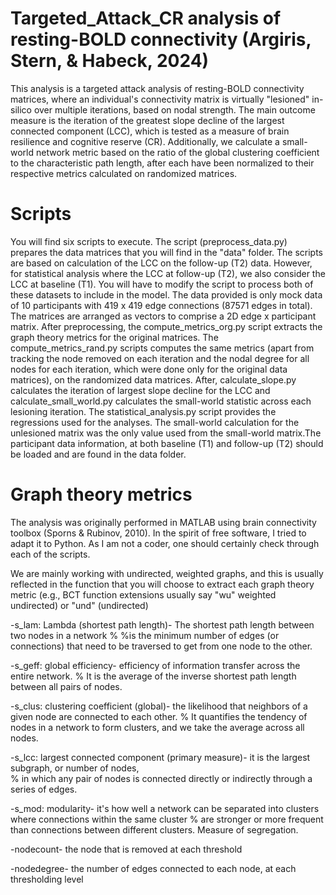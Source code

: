 # Targeted_Attack_CR analysis of resting-BOLD connectivity (Argiris, Stern, & Habeck, 2024)

This analysis is a targeted attack analysis of resting-BOLD connectivity matrices, where an individual's connectivity matrix is virtually "lesioned" in-silico over multiple iterations, based on nodal strength. The main outcome measure is the iteration of the greatest slope decline of the largest connected component (LCC), which is tested as a measure of brain resilience and cognitive reserve (CR). Additionally, we calculate a small-world network metric based on the ratio of the global clustering coefficient to the characteristic path length, after each have been normalized to their respective metrics calculated on randomized matrices. 

# Scripts

You will find six scripts to execute. The script (preprocess_data.py) prepares the data matrices that you will find in the "data" folder. The scripts are based on calculation of the LCC on the follow-up (T2) data. However, for statistical analysis where the LCC at follow-up (T2), we also consider the LCC at baseline (T1). You will have to modify the script to process both of these datasets to include in the model.
The data provided is only mock data of 10 participants with 419 x 419 edge connections (87571 edges in total). The matrices are arranged as vectors to comprise a 2D edge x participant matrix. After preprocessing, the compute_metrics_org.py script extracts the graph theory metrics for the original matrices. The compute_metrics_rand.py scripts computes the same metrics (apart from tracking the node removed on each iteration and the nodal degree for all nodes for each iteration, which were done only for the original data matrices), on the randomized data matrices. After, calculate_slope.py calculates the iteration of largest slope decline for the LCC and calculate_small_world.py calculates the small-world statistic across each lesioning iteration.
The statistical_analysis.py script provides the regressions used for the analyses. The small-world calculation for the unlesioned matrix was the only value used from the small-world matrix.The participant data information, at both baseline (T1) and follow-up (T2) should be loaded and are found in the data folder. 

# Graph theory metrics

The analysis was originally performed in MATLAB using brain connectivity toolbox (Sporns & Rubinov, 2010). In the spirit of free software, I tried to adapt it to Python. As I am not a coder, one should certainly check through each of the scripts.

We are mainly working with undirected, weighted graphs, and this is
usually reflected in the function that you will choose to extract each
graph theory metric (e.g., BCT function extensions usually say "wu"
weighted undirected) or "und" (undirected)

-s_lam: Lambda (shortest path length)- The shortest path length between two nodes in a network 
    % %is the minimum number of edges (or connections) that need to be traversed to get from one node to the other. 
    
-s_geff: global efficiency- efficiency of information transfer across the entire network. 
    %  It is  the average of the inverse shortest path length between all pairs of nodes.

-s_clus: clustering coefficient (global)- the likelihood that neighbors of a given node are connected to each other. 
    % It quantifies the tendency of nodes in a network to form clusters, and we take the average across all nodes. 

-s_lcc: largest connected component (primary measure)- it is the largest subgraph, or number of nodes,  
    % in which any pair of nodes is connected directly or indirectly through a series of edges.

-s_mod: modularity- it's how well a network can be separated into clusters where connections within the same cluster 
    % are stronger or more frequent than connections between different clusters. Measure of segregation.

-nodecount- the node that is removed at each threshold
    
-nodedegree- the number of edges connected to each node, at each thresholding level

